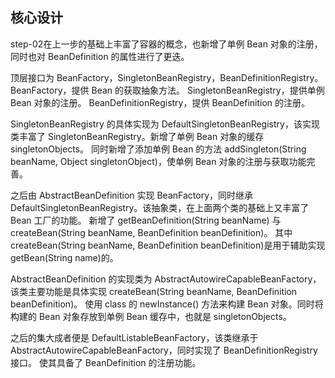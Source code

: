 ## 核心设计
step-02在上一步的基础上丰富了容器的概念，也新增了单例 Bean 对象的注册，同时也对 BeanDefinition 的属性进行了更迭。

顶层接口为 BeanFactory，SingletonBeanRegistry，BeanDefinitionRegistry。
BeanFactory，提供 Bean 的获取抽象方法。
SingletonBeanRegistry，提供单例 Bean 对象的注册。
BeanDefinitionRegistry，提供 BeanDefinition 的注册。

SingletonBeanRegistry 的具体实现为 DefaultSingletonBeanRegistry，该实现类丰富了 SingletonBeanRegistry。新增了单例 Bean 对象的缓存 singletonObjects。
同时新增了添加单例 Bean 的方法 addSingleton(String beanName, Object singletonObject)，使单例 Bean 对象的注册与获取功能完善。

之后由 AbstractBeanDefinition 实现 BeanFactory，同时继承 DefaultSingletonBeanRegistry。该抽象类，在上面两个类的基础上又丰富了 Bean 工厂的功能。
新增了 getBeanDefinition(String beanName) 与 createBean(String beanName, BeanDefinition beanDefinition)。
其中 createBean(String beanName, BeanDefinition beanDefinition)是用于辅助实现 getBean(String name)的。

AbstractBeanDefinition 的实现类为 AbstractAutowireCapableBeanFactory，该类主要功能是具体实现 createBean(String beanName, BeanDefinition beanDefinition)。
使用 class 的 newInstance() 方法来构建 Bean 对象。同时将构建的 Bean 对象存放到单例 Bean 缓存中，也就是 singletonObjects。

之后的集大成者便是 DefaultListableBeanFactory，该类继承于 AbstractAutowireCapableBeanFactory，同时实现了 BeanDefinitionRegistry 接口。
使其具备了 BeanDefinition 的注册功能。